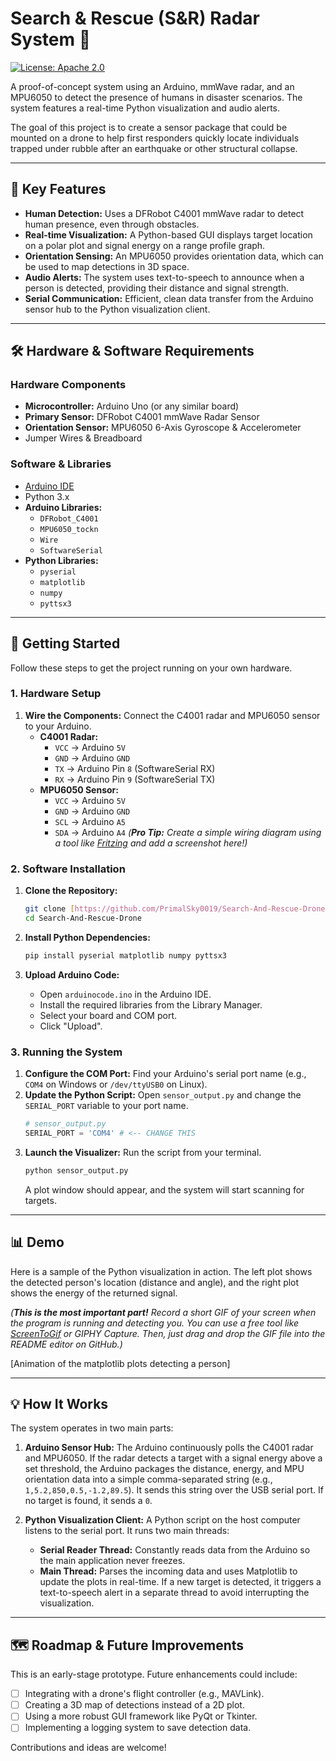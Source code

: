 # Search & Rescue (S&R) Radar System 📡

[![License: Apache 2.0](https://img.shields.io/badge/License-Apache_2.0-blue.svg)](https://opensource.org/licenses/Apache-2.0)

A proof-of-concept system using an Arduino, mmWave radar, and an MPU6050 to detect the presence of humans in disaster scenarios. The system features a real-time Python visualization and audio alerts.

The goal of this project is to create a sensor package that could be mounted on a drone to help first responders quickly locate individuals trapped under rubble after an earthquake or other structural collapse.


---

## 🎯 Key Features

* **Human Detection:** Uses a DFRobot C4001 mmWave radar to detect human presence, even through obstacles.
* **Real-time Visualization:** A Python-based GUI displays target location on a polar plot and signal energy on a range profile graph.
* **Orientation Sensing:** An MPU6050 provides orientation data, which can be used to map detections in 3D space.
* **Audio Alerts:** The system uses text-to-speech to announce when a person is detected, providing their distance and signal strength.
* **Serial Communication:** Efficient, clean data transfer from the Arduino sensor hub to the Python visualization client.

---

## 🛠️ Hardware & Software Requirements

### Hardware Components
* **Microcontroller:** Arduino Uno (or any similar board)
* **Primary Sensor:** DFRobot C4001 mmWave Radar Sensor
* **Orientation Sensor:** MPU6050 6-Axis Gyroscope & Accelerometer
* Jumper Wires & Breadboard

### Software & Libraries
* [Arduino IDE](https://www.arduino.cc/en/software)
* Python 3.x
* **Arduino Libraries:**
    * `DFRobot_C4001`
    * `MPU6050_tockn`
    * `Wire`
    * `SoftwareSerial`
* **Python Libraries:**
    * `pyserial`
    * `matplotlib`
    * `numpy`
    * `pyttsx3`

---

## 🚀 Getting Started

Follow these steps to get the project running on your own hardware.

### 1. Hardware Setup

1.  **Wire the Components:** Connect the C4001 radar and MPU6050 sensor to your Arduino.
    * **C4001 Radar:**
        * `VCC` -> Arduino `5V`
        * `GND` -> Arduino `GND`
        * `TX` -> Arduino Pin `8` (SoftwareSerial RX)
        * `RX` -> Arduino Pin `9` (SoftwareSerial TX)
    * **MPU6050 Sensor:**
        * `VCC` -> Arduino `5V`
        * `GND` -> Arduino `GND`
        * `SCL` -> Arduino `A5`
        * `SDA` -> Arduino `A4`
    *(**Pro Tip:** Create a simple wiring diagram using a tool like [Fritzing](https://fritzing.org/) and add a screenshot here!)*

### 2. Software Installation

1.  **Clone the Repository:**
    ```bash
    git clone [https://github.com/PrimalSky0019/Search-And-Rescue-Drone.git](https://github.com/PrimalSky0019/Search-And-Rescue-Drone.git)
    cd Search-And-Rescue-Drone
    ```

2.  **Install Python Dependencies:**
    ```bash
    pip install pyserial matplotlib numpy pyttsx3
    ```

3.  **Upload Arduino Code:**
    * Open `arduinocode.ino` in the Arduino IDE.
    * Install the required libraries from the Library Manager.
    * Select your board and COM port.
    * Click "Upload".

### 3. Running the System

1.  **Configure the COM Port:** Find your Arduino's serial port name (e.g., `COM4` on Windows or `/dev/ttyUSB0` on Linux).
2.  **Update the Python Script:** Open `sensor_output.py` and change the `SERIAL_PORT` variable to your port name.
    ```python
    # sensor_output.py
    SERIAL_PORT = 'COM4' # <-- CHANGE THIS
    ```
3.  **Launch the Visualizer:** Run the script from your terminal.
    ```bash
    python sensor_output.py
    ```
    A plot window should appear, and the system will start scanning for targets.

---

## 📊 Demo

Here is a sample of the Python visualization in action. The left plot shows the detected person's location (distance and angle), and the right plot shows the energy of the returned signal.

*(**This is the most important part!** Record a short GIF of your screen when the program is running and detecting you. You can use a free tool like [ScreenToGif](https://www.screentogif.com/) or GIPHY Capture. Then, just drag and drop the GIF file into the README editor on GitHub.)*

[Animation of the matplotlib plots detecting a person]

---

## 💡 How It Works

The system operates in two main parts:

1.  **Arduino Sensor Hub:** The Arduino continuously polls the C4001 radar and MPU6050. If the radar detects a target with a signal energy above a set threshold, the Arduino packages the distance, energy, and MPU orientation data into a simple comma-separated string (e.g., `1,5.2,850,0.5,-1.2,89.5`). It sends this string over the USB serial port. If no target is found, it sends a `0`.

2.  **Python Visualization Client:** A Python script on the host computer listens to the serial port. It runs two main threads:
    * **Serial Reader Thread:** Constantly reads data from the Arduino so the main application never freezes.
    * **Main Thread:** Parses the incoming data and uses Matplotlib to update the plots in real-time. If a new target is detected, it triggers a text-to-speech alert in a separate thread to avoid interrupting the visualization.

---

## 🗺️ Roadmap & Future Improvements

This is an early-stage prototype. Future enhancements could include:
* [ ] Integrating with a drone's flight controller (e.g., MAVLink).
* [ ] Creating a 3D map of detections instead of a 2D plot.
* [ ] Using a more robust GUI framework like PyQt or Tkinter.
* [ ] Implementing a logging system to save detection data.

Contributions and ideas are welcome!
